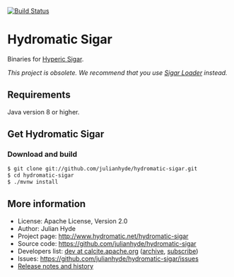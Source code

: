 <!--
{% comment %}
Licensed to Julian Hyde under one or more contributor license
agreements.  See the NOTICE file distributed with this work for
additional information regarding copyright ownership. Julian Hyde
licenses this file to you under the Apache License, Version 2.0 (the
"License"); you may not use this file except in compliance with the
License.  You may obtain a copy of the License at

http://www.apache.org/licenses/LICENSE-2.0

Unless required by applicable law or agreed to in writing, software
distributed under the License is distributed on an "AS IS" BASIS,
WITHOUT WARRANTIES OR CONDITIONS OF ANY KIND, either express or implied.
See the License for the specific language governing permissions and
limitations under the License.
{% endcomment %}
-->
[![Build Status](https://travis-ci.org/julianhyde/hydromatic-sigar.svg?branch=main)](https://travis-ci.com/julianhyde/hydromatic-sigar)

# Hydromatic Sigar

Binaries for [Hyperic Sigar](https://github.com/hyperic/sigar).

*This project is obsolete. We recommend that you use
[Sigar Loader](https://github.com/kamon-io/sigar-loader)
instead.*

## Requirements

Java version 8 or higher.

## Get Hydromatic Sigar

### Download and build

```bash
$ git clone git://github.com/julianhyde/hydromatic-sigar.git
$ cd hydromatic-sigar
$ ./mvnw install
```

## More information

* License: Apache License, Version 2.0
* Author: Julian Hyde
* Project page: http://www.hydromatic.net/hydromatic-sigar
* Source code: https://github.com/julianhyde/hydromatic-sigar
* Developers list:
  <a href="mailto:dev@calcite.apache.org">dev at calcite.apache.org</a>
  (<a href="https://mail-archives.apache.org/mod_mbox/calcite-dev/">archive</a>,
  <a href="mailto:dev-subscribe@calcite.apache.org">subscribe</a>)
* Issues: https://github.com/julianhyde/hydromatic-sigar/issues
* <a href="HISTORY.md">Release notes and history</a>
